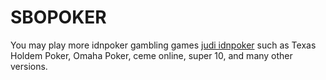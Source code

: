 # SBOPOKER
You may play more idnpoker gambling games <a href="https://www.saeekhandekar.com/">judi idnpoker</a> such as Texas Holdem Poker, Omaha Poker, ceme online, super 10, and many other versions.
